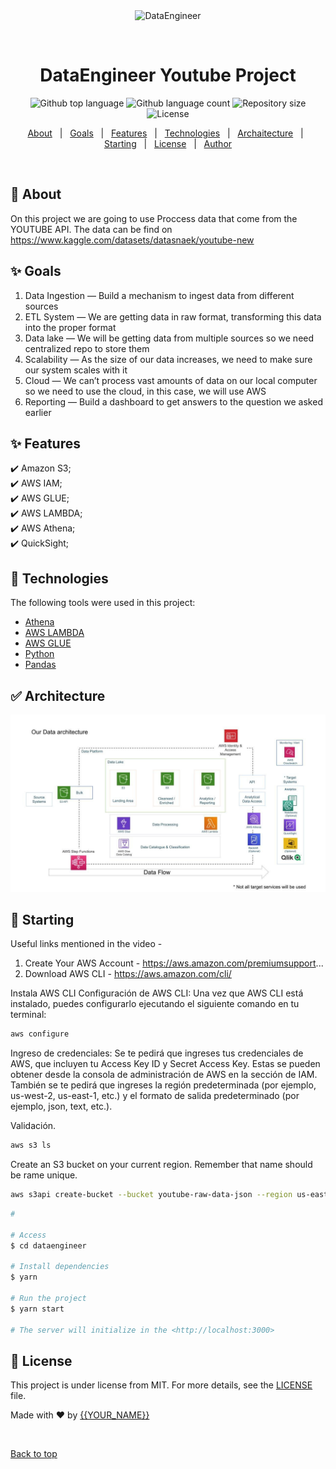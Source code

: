 <div align="center" id="top"> 
  <img src="./.github/app.gif" alt="DataEngineer" />

  &#xa0;

  <!-- <a href="https://dataengineer.netlify.app">Demo</a> -->
</div>

<h1 align="center">DataEngineer Youtube Project</h1>

<p align="center">
  <img alt="Github top language" src="https://img.shields.io/github/languages/top/{{YOUR_GITHUB_USERNAME}}/dataengineer?color=56BEB8">

  <img alt="Github language count" src="https://img.shields.io/github/languages/count/{{YOUR_GITHUB_USERNAME}}/dataengineer?color=56BEB8">

  <img alt="Repository size" src="https://img.shields.io/github/repo-size/{{YOUR_GITHUB_USERNAME}}/dataengineer?color=56BEB8">

  <img alt="License" src="https://img.shields.io/github/license/{{YOUR_GITHUB_USERNAME}}/dataengineer?color=56BEB8">

  <!-- <img alt="Github issues" src="https://img.shields.io/github/issues/{{YOUR_GITHUB_USERNAME}}/dataengineer?color=56BEB8" /> -->

  <!-- <img alt="Github forks" src="https://img.shields.io/github/forks/{{YOUR_GITHUB_USERNAME}}/dataengineer?color=56BEB8" /> -->

  <!-- <img alt="Github stars" src="https://img.shields.io/github/stars/{{YOUR_GITHUB_USERNAME}}/dataengineer?color=56BEB8" /> -->
</p>

<!-- Status -->

<!-- <h4 align="center"> 
	🚧  DataEngineer 🚀 Under construction...  🚧
</h4> 

<hr> -->

<p align="center">
  <a href="#dart-about">About</a> &#xa0; | &#xa0; 
  <a href="#sparkles-goals">Goals</a> &#xa0; | &#xa0;
  <a href="#sparkles-features">Features</a> &#xa0; | &#xa0;
  <a href="#rocket-technologies">Technologies</a> &#xa0; | &#xa0;
  <a href="#white_check_mark-requirements">Archaitecture</a> &#xa0; | &#xa0;
  <a href="#checkered_flag-starting">Starting</a> &#xa0; | &#xa0;
  <a href="#memo-license">License</a> &#xa0; | &#xa0;
  <a href="https://github.com/{{YOUR_GITHUB_USERNAME}}" target="_blank">Author</a>
</p>

<br>

## :dart: About ##

On this project we are going to use Proccess data that come from the YOUTUBE API. The data can be find on https://www.kaggle.com/datasets/datasnaek/youtube-new

## :sparkles: Goals ##
1. Data Ingestion — Build a mechanism to ingest data from different sources
2. ETL System — We are getting data in raw format, transforming this data into the proper format
3. Data lake — We will be getting data from multiple sources so we need centralized repo to store them
4. Scalability — As the size of our data increases, we need to make sure our system scales with it
5. Cloud — We can’t process vast amounts of data on our local computer so we need to use the cloud, in this case, we will use AWS
6. Reporting — Build a dashboard to get answers to the question we asked earlier


## :sparkles: Features ##

:heavy_check_mark: Amazon S3;\
:heavy_check_mark: AWS IAM;\
:heavy_check_mark: AWS GLUE;\
:heavy_check_mark: AWS LAMBDA;\
:heavy_check_mark: AWS Athena;\
:heavy_check_mark: QuickSight;


## :rocket: Technologies ##

The following tools were used in this project:

- [Athena](https://aws.amazon.com/athena)
- [AWS LAMBDA](https://aws.amazon.com/es/pm/lambda/?gclid=Cj0KCQiAr8eqBhD3ARIsAIe-buNyrpmuZMwaDYoyFRL8_JOAWqyalTWHd7XUB-oNRm8qg4XQEx_mS0YaAhY-EALw_wcB&trk=c8019b8a-d2f2-4ec8-ac50-7bdc0dbe1996&sc_channel=ps&ef_id=Cj0KCQiAr8eqBhD3ARIsAIe-buNyrpmuZMwaDYoyFRL8_JOAWqyalTWHd7XUB-oNRm8qg4XQEx_mS0YaAhY-EALw_wcB:G:s&s_kwcid=AL!4422!3!651612391322!e!!g!!aws%20lambda!19828205892!147081379877)
- [AWS GLUE](https://aws.amazon.com/glue/)
- [Python](https://www.python.org/)
- [Pandas](https://pandas.pydata.org/)

## :white_check_mark: Architecture ##

![Architecture](https://github.com/DuvanEZ/data-youtube-end-to-end/blob/master/architecture.jpeg)



## :checkered_flag: Starting ##

Useful links mentioned in the video - 
1. Create Your AWS Account - https://aws.amazon.com/premiumsupport...
2. Download AWS CLI - https://aws.amazon.com/cli/

 Instala AWS CLI
Configuración de AWS CLI: Una vez que AWS CLI está instalado, puedes configurarlo ejecutando el siguiente comando en tu terminal:

```bash
aws configure
```
Ingreso de credenciales: Se te pedirá que ingreses tus credenciales de AWS, que incluyen tu Access Key ID y Secret Access Key. Estas se pueden obtener desde la consola de administración de AWS en la sección de IAM. También se te pedirá que ingreses la región predeterminada (por ejemplo, us-west-2, us-east-1, etc.) y el formato de salida predeterminado (por ejemplo, json, text, etc.).

Validación.
```bash
aws s3 ls
```
Create an S3 bucket on your current region. Remember that name should be rame unique.
```bash
aws s3api create-bucket --bucket youtube-raw-data-json --region us-east-1 --create-bucket-configuration LocationConstraint=us-east-1
```




```bash
#

# Access
$ cd dataengineer

# Install dependencies
$ yarn

# Run the project
$ yarn start

# The server will initialize in the <http://localhost:3000>
```

## :memo: License ##

This project is under license from MIT. For more details, see the [LICENSE](LICENSE.md) file.


Made with :heart: by <a href="https://github.com/{{YOUR_GITHUB_USERNAME}}" target="_blank">{{YOUR_NAME}}</a>

&#xa0;

<a href="#top">Back to top</a>

